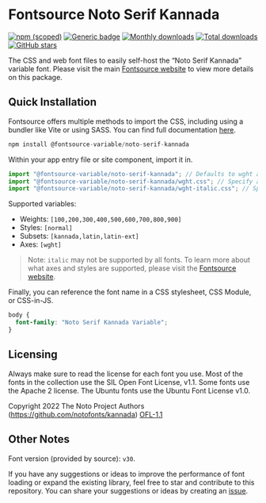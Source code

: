 # Fontsource Noto Serif Kannada

[![npm (scoped)](https://img.shields.io/npm/v/@fontsource-variable/noto-serif-kannada?color=brightgreen)](https://www.npmjs.com/package/@fontsource-variable/noto-serif-kannada) [![Generic badge](https://img.shields.io/badge/fontsource-passing-brightgreen)](https://github.com/fontsource/fontsource) [![Monthly downloads](https://badgen.net/npm/dm/@fontsource-variable/noto-serif-kannada)](https://github.com/fontsource/fontsource) [![Total downloads](https://badgen.net/npm/dt/@fontsource-variable/noto-serif-kannada)](https://github.com/fontsource/fontsource) [![GitHub stars](https://img.shields.io/github/stars/fontsource/fontsource.svg?style=social&label=Star)](https://github.com/fontsource/fontsource/stargazers)

The CSS and web font files to easily self-host the “Noto Serif Kannada” variable font. Please visit the main [Fontsource website](https://fontsource.org/fonts/noto-serif-kannada) to view more details on this package.

## Quick Installation

Fontsource offers multiple methods to import the CSS, including using a bundler like Vite or using SASS. You can find full documentation [here](https://fontsource.org/docs/getting-started/introduction).

```javascript
npm install @fontsource-variable/noto-serif-kannada
```

Within your app entry file or site component, import it in.

```javascript
import "@fontsource-variable/noto-serif-kannada"; // Defaults to wght axis
import "@fontsource-variable/noto-serif-kannada/wght.css"; // Specify axis
import "@fontsource-variable/noto-serif-kannada/wght-italic.css"; // Specify axis and style
```

Supported variables:
- Weights: `[100,200,300,400,500,600,700,800,900]`
- Styles: `[normal]`
- Subsets: `[kannada,latin,latin-ext]`
- Axes: `[wght]`

> Note: `italic` may not be supported by all fonts. To learn more about what axes and styles are supported, please visit the [Fontsource website](https://fontsource.org/fonts/noto-serif-kannada).

Finally, you can reference the font name in a CSS stylesheet, CSS Module, or CSS-in-JS.

```css
body {
  font-family: "Noto Serif Kannada Variable";
}
```

## Licensing
Always make sure to read the license for each font you use. Most of the fonts in the collection use the SIL Open Font License, v1.1. Some fonts use the Apache 2 license. The Ubuntu fonts use the Ubuntu Font License v1.0.

Copyright 2022 The Noto Project Authors (https://github.com/notofonts/kannada)
[OFL-1.1](https://openfontlicense.org)

## Other Notes
Font version (provided by source): `v30`.

If you have any suggestions or ideas to improve the performance of font loading or expand the existing library, feel free to star and contribute to this repository. You can share your suggestions or ideas by creating an [issue](https://github.com/fontsource/fontsource/issues).